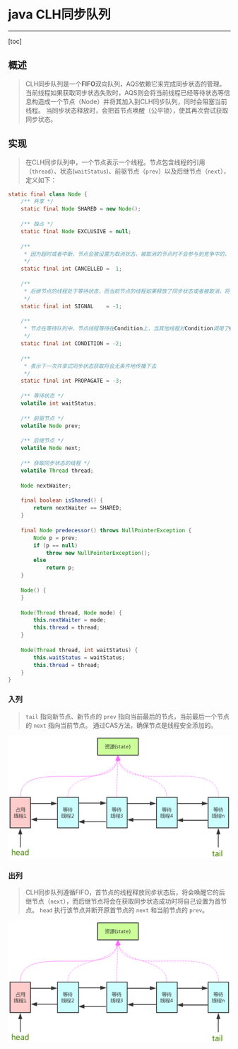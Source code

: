 # java CLH同步队列

---

[toc]

## 概述

> CLH同步队列是一个**FIFO**双向队列，AQS依赖它来完成同步状态的管理。
> 当前线程如果获取同步状态失败时，AQS则会将当前线程已经等待状态等信息构造成一个节点（Node）并将其加入到CLH同步队列，同时会阻塞当前线程。
> 当同步状态释放时，会把首节点唤醒（公平锁），使其再次尝试获取同步状态。

## 实现

> 在CLH同步队列中，一个节点表示一个线程。节点包含线程的引用（`thread`）、状态(`waitStatus`)、前驱节点（`prev`）以及后继节点（`next`），定义如下：

```java
static final class Node {
    /** 共享 */
    static final Node SHARED = new Node();
 
    /** 独占 */
    static final Node EXCLUSIVE = null;
 
    /**
     * 因为超时或者中断，节点会被设置为取消状态，被取消的节点时不会参与到竞争中的，他会一直保持取消状态不会转变为其他状态；
     */
    static final int CANCELLED =  1;
 
    /**
     * 后继节点的线程处于等待状态，而当前节点的线程如果释放了同步状态或者被取消，将会通知后继节点，使后继节点的线程得以运行
     */
    static final int SIGNAL    = -1;
 
    /**
     * 节点在等待队列中，节点线程等待在Condition上，当其他线程对Condition调用了signal()后，改节点将会从等待队列中转移到同步队列中，加入到同步状态的获取中
     */
    static final int CONDITION = -2;
 
    /**
     * 表示下一次共享式同步状态获取将会无条件地传播下去
     */
    static final int PROPAGATE = -3;
 
    /** 等待状态 */
    volatile int waitStatus;
 
    /** 前驱节点 */
    volatile Node prev;
 
    /** 后继节点 */
    volatile Node next;
 
    /** 获取同步状态的线程 */
    volatile Thread thread;
 
    Node nextWaiter;
 
    final boolean isShared() {
        return nextWaiter == SHARED;
    }
 
    final Node predecessor() throws NullPointerException {
        Node p = prev;
        if (p == null)
            throw new NullPointerException();
        else
            return p;
    }
 
    Node() {
    }
 
    Node(Thread thread, Node mode) {
        this.nextWaiter = mode;
        this.thread = thread;
    }
 
    Node(Thread thread, int waitStatus) {
        this.waitStatus = waitStatus;
        this.thread = thread;
    }
}
```

### 入列

> `tail` 指向新节点、新节点的 `prev` 指向当前最后的节点，当前最后一个节点的 `next` 指向当前节点。
> 通过CAS方法，确保节点是线程安全添加的。

![AQS](../../md/java-juc/AQS.png)

### 出列

> CLH同步队列遵循FIFO，首节点的线程释放同步状态后，将会唤醒它的后继节点（`next`），而后继节点将会在获取同步状态成功时将自己设置为首节点。
> `head` 执行该节点并断开原首节点的 `next` 和当前节点的 `prev`。

![AQS](../../md/java-juc/AQS.png)
